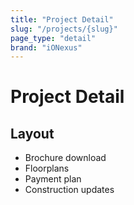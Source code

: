 ```yaml
---
title: "Project Detail"
slug: "/projects/{slug}"
page_type: "detail"
brand: "iONexus"
---
```


# Project Detail

## Layout
- Brochure download
- Floorplans
- Payment plan
- Construction updates
